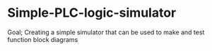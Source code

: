 # Simple-PLC-logic-simulator

Goal; Creating a simple simulator that can be used to make and test function block diagrams